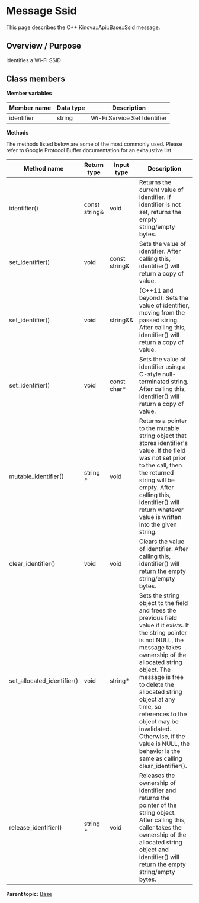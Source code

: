# Message Ssid

This page describes the C++ Kinova::Api::Base::Ssid message.

## Overview / Purpose

Identifies a Wi-Fi SSID

## Class members

 **Member variables** 

|Member name|Data type|Description|
|-----------|---------|-----------|
|identifier|string|Wi-Fi Service Set Identifier|

 **Methods** 

The methods listed below are some of the most commonly used. Please refer to Google Protocol Buffer documentation for an exhaustive list.

|Method name|Return type|Input type|Description|
|-----------|-----------|----------|-----------|
|identifier\(\)|const string&|void|Returns the current value of identifier. If identifier is not set, returns the empty string/empty bytes.|
|set\_identifier\(\)|void|const string&|Sets the value of identifier. After calling this, identifier\(\) will return a copy of value.|
|set\_identifier\(\)|void|string&&|\(C++11 and beyond\): Sets the value of identifier, moving from the passed string. After calling this, identifier\(\) will return a copy of value.|
|set\_identifier\(\)|void|const char\*|Sets the value of identifier using a C-style null-terminated string. After calling this, identifier\(\) will return a copy of value.|
|mutable\_identifier\(\)|string \*|void|Returns a pointer to the mutable string object that stores identifier's value. If the field was not set prior to the call, then the returned string will be empty. After calling this, identifier\(\) will return whatever value is written into the given string.|
|clear\_identifier\(\)|void|void|Clears the value of identifier. After calling this, identifier\(\) will return the empty string/empty bytes.|
|set\_allocated\_identifier\(\)|void|string\*|Sets the string object to the field and frees the previous field value if it exists. If the string pointer is not NULL, the message takes ownership of the allocated string object. The message is free to delete the allocated string object at any time, so references to the object may be invalidated. Otherwise, if the value is NULL, the behavior is the same as calling clear\_identifier\(\).|
|release\_identifier\(\)|string \*|void|Releases the ownership of identifier and returns the pointer of the string object. After calling this, caller takes the ownership of the allocated string object and identifier\(\) will return the empty string/empty bytes.|

**Parent topic:** [Base](../references/summary_Base.md)

